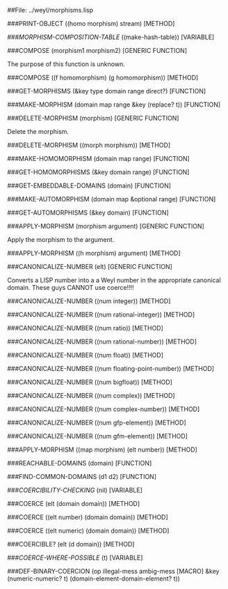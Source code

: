 
##File: ../weyl/morphisms.lisp 


###PRINT-OBJECT ((homo morphism) stream)                               [METHOD]

###*MORPHISM-COMPOSITION-TABLE* ((make-hash-table))                  [VARIABLE]

###COMPOSE (morphism1 morphism2)                             [GENERIC FUNCTION]

   The purpose of this function is unknown.

###COMPOSE ((f homomorphism) (g homomorphism))                         [METHOD]

###GET-MORPHISMS (&key type domain range direct?)                    [FUNCTION]

###MAKE-MORPHISM (domain map range &key (replace? t))                [FUNCTION]

###DELETE-MORPHISM (morphism)                                [GENERIC FUNCTION]

   Delete the morphism.

###DELETE-MORPHISM ((morph morphism))                                  [METHOD]

###MAKE-HOMOMORPHISM (domain map range)                              [FUNCTION]

###GET-HOMOMORPHISMS (&key domain range)                             [FUNCTION]

###GET-EMBEDDABLE-DOMAINS (domain)                                   [FUNCTION]

###MAKE-AUTOMORPHISM (domain map &optional range)                    [FUNCTION]

###GET-AUTOMORPHISMS (&key domain)                                   [FUNCTION]

###APPLY-MORPHISM (morphism argument)                        [GENERIC FUNCTION]

   Apply the morphism to the argument.

###APPLY-MORPHISM ((h morphism) argument)                              [METHOD]

###CANONICALIZE-NUMBER (elt)                                 [GENERIC FUNCTION]

   Converts a LISP number into a a Weyl number in the appropriate
   canonical domain. These guys CANNOT use coerce!!!!

###CANONICALIZE-NUMBER ((num integer))                                 [METHOD]

###CANONICALIZE-NUMBER ((num rational-integer))                        [METHOD]

###CANONICALIZE-NUMBER ((num ratio))                                   [METHOD]

###CANONICALIZE-NUMBER ((num rational-number))                         [METHOD]

###CANONICALIZE-NUMBER ((num float))                                   [METHOD]

###CANONICALIZE-NUMBER ((num floating-point-number))                   [METHOD]

###CANONICALIZE-NUMBER ((num bigfloat))                                [METHOD]

###CANONICALIZE-NUMBER ((num complex))                                 [METHOD]

###CANONICALIZE-NUMBER ((num complex-number))                          [METHOD]

###CANONICALIZE-NUMBER ((num gfp-element))                             [METHOD]

###CANONICALIZE-NUMBER ((num gfm-element))                             [METHOD]

###APPLY-MORPHISM ((map morphism) (elt number))                        [METHOD]

###REACHABLE-DOMAINS (domain)                                        [FUNCTION]

###FIND-COMMON-DOMAINS (d1 d2)                                       [FUNCTION]

###*COERCIBILITY-CHECKING* (nil)                                     [VARIABLE]

###COERCE (elt (domain domain))                                        [METHOD]

###COERCE ((elt number) (domain domain))                               [METHOD]

###COERCE ((elt numeric) (domain domain))                              [METHOD]

###COERCIBLE? (elt (d domain))                                         [METHOD]

###*COERCE-WHERE-POSSIBLE* (t)                                       [VARIABLE]

###DEF-BINARY-COERCION (op illegal-mess ambig-mess                      [MACRO]
                      &key (numeric-numeric? t)
                      (domain-element-domain-element? t))
